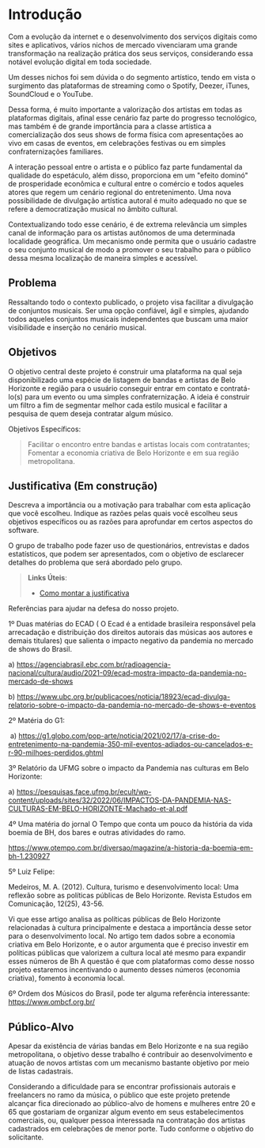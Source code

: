 # Introdução

Com a evolução da internet e o desenvolvimento dos serviços digitais como sites e aplicativos, vários nichos de mercado vivenciaram uma grande transformação na realização prática dos seus serviços, considerando essa notável evolução digital em toda sociedade.

Um desses nichos foi sem dúvida o do segmento artístico, tendo em vista o surgimento das plataformas de streaming como o Spotify, Deezer, iTunes, SoundCloud e o YouTube.

Dessa forma, é muito importante a valorização dos artistas em todas as plataformas digitais, afinal esse cenário faz parte do progresso tecnológico, mas também é de grande importância para a classe artística a comercialização dos seus shows de forma física com apresentações ao vivo em casas de eventos, em celebrações festivas ou em simples confraternizações familiares.

A interação pessoal entre o artista e o público faz parte fundamental da qualidade do espetáculo, além disso, proporciona em um "efeito dominó" de prosperidade econômica e cultural entre o comércio e todos aqueles atores que regem um cenário regional do entretenimento. Uma nova possibilidade de divulgação artística autoral é muito adequado no que se refere a democratização musical no âmbito cultural. 

Contextualizando todo esse cenário, é de extrema relevância um simples canal de informação para os artistas autônomos de uma determinada localidade geográfica. Um mecanismo onde permita que o usuário cadastre o seu conjunto musical de modo a promover o seu trabalho para o público dessa mesma localização de maneira simples e acessível.

## Problema
Ressaltando todo o contexto publicado, o projeto visa facilitar a divulgação de conjuntos musicais. Ser uma opção confiável, ágil e simples, ajudando todos aqueles conjuntos musicais independentes que buscam uma maior visibilidade e inserção no cenário musical.

## Objetivos

O objetivo central deste projeto é construir uma plataforma na qual seja disponibilizado uma espécie de listagem de bandas e artistas de Belo Horizonte e região para o usuário conseguir entrar em contato e contratá-lo(s) para um evento ou uma simples confraternização. A ideia é construir um filtro a fim de segmentar melhor cada estilo musical e facilitar a pesquisa de quem deseja contratar algum músico.

Objetivos Específicos:
> Facilitar o encontro entre bandas e artistas locais com contratantes;
> Fomentar a economia criativa de Belo Horizonte e em sua região metropolitana.


## Justificativa (Em construção)

Descreva a importância ou a motivação para trabalhar com esta aplicação que você escolheu. Indique as razões pelas quais você escolheu seus objetivos específicos ou as razões para aprofundar em certos aspectos do software.

O grupo de trabalho pode fazer uso de questionários, entrevistas e dados estatísticos, que podem ser apresentados, com o objetivo de esclarecer detalhes do problema que será abordado pelo grupo.

> **Links Úteis**:
> - [Como montar a justificativa](https://guiadamonografia.com.br/como-montar-justificativa-do-tcc/)

 Referências para ajudar na defesa do nosso projeto.

1º Duas matérias do ECAD ( O Ecad é a entidade brasileira responsável pela arrecadação e distribuição dos direitos autorais das músicas aos autores e demais titulares) que salienta o impacto negativo da pandemia no mercado de shows do Brasil.

a) https://agenciabrasil.ebc.com.br/radioagencia-nacional/cultura/audio/2021-09/ecad-mostra-impacto-da-pandemia-no-mercado-de-shows

b) https://www.ubc.org.br/publicacoes/noticia/18923/ecad-divulga-relatorio-sobre-o-impacto-da-pandemia-no-mercado-de-shows-e-eventos

2º Matéria do G1:

 a) https://g1.globo.com/pop-arte/noticia/2021/02/17/a-crise-do-entretenimento-na-pandemia-350-mil-eventos-adiados-ou-cancelados-e-r-90-milhoes-perdidos.ghtml
 
3º Relatório da UFMG sobre o impacto da Pandemia nas culturas em Belo Horizonte:

 a) https://pesquisas.face.ufmg.br/ecult/wp-content/uploads/sites/32/2022/06/IMPACTOS-DA-PANDEMIA-NAS-CULTURAS-EM-BELO-HORIZONTE-Machado-et-al.pdf
 
 4º Uma matéria do jornal O Tempo que conta um pouco da história da vida boemia de BH, dos bares e outras atividades do ramo. 

https://www.otempo.com.br/diversao/magazine/a-historia-da-boemia-em-bh-1.230927

5º Luiz Felipe:

Medeiros, M. A. (2012). Cultura, turismo e desenvolvimento local: Uma reflexão sobre as políticas públicas de Belo Horizonte. Revista Estudos em Comunicação, 12(25), 43-56.

Vi que esse artigo analisa as políticas públicas de Belo Horizonte relacionadas à cultura principalmente e destaca a importância desse setor para o desenvolvimento local. No artigo tem dados sobre a economia criativa em Belo Horizonte, e o autor argumenta que é preciso investir em políticas públicas que valorizem a cultura local até mesmo para expandir esses números de Bh 
A questão é que com plataformas como desse nosso projeto estaremos incentivando o aumento desses números (economia criativa),
fomento à economia local. 

6º Ordem dos Músicos do Brasil, pode ter alguma referência interessante: https://www.ombcf.org.br/

## Público-Alvo

Apesar da existência de várias bandas em Belo Horizonte e na sua região metropolitana, o objetivo desse trabalho é contribuir ao desenvolvimento e atuação de novos artistas com um mecanismo bastante objetivo por meio de listas cadastrais. 

Considerando a dificuldade para se encontrar profissionais autorais e freelancers no ramo da música, o público que este projeto pretende alcançar fica direcionado ao público-alvo de homens e mulheres entre 20 e 65 que gostariam de organizar algum evento em seus estabelecimentos comerciais, ou, qualquer pessoa interessada na contratação dos artistas cadastrados em celebrações de menor porte. Tudo conforme o objetivo do solicitante.

